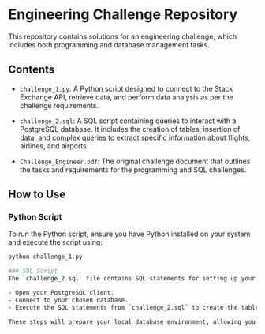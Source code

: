 # Engineering Challenge Repository

This repository contains solutions for an engineering challenge, which includes both programming and database management tasks.

## Contents

- `challenge_1.py`: A Python script designed to connect to the Stack Exchange API, retrieve data, and perform data analysis as per the challenge requirements.

- `challenge_2.sql`: A SQL script containing queries to interact with a PostgreSQL database. It includes the creation of tables, insertion of data, and complex queries to extract specific information about flights, airlines, and airports.

- `Challenge_Engineer.pdf`: The original challenge document that outlines the tasks and requirements for the programming and SQL challenges.

## How to Use

### Python Script
To run the Python script, ensure you have Python installed on your system and execute the script using:

```sh
python challenge_1.py

### SQL Script
The `challenge_2.sql` file contains SQL statements for setting up your database schema and inserting test data. To use these statements:

- Open your PostgreSQL client.
- Connect to your chosen database.
- Execute the SQL statements from `challenge_2.sql` to create the tables and populate them with data.

These steps will prepare your local database environment, allowing you to perform the necessary queries to analyze data as specified in the engineering challenge.